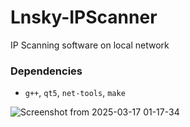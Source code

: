 # Lnsky-IPScanner
IP Scanning software on local network

### Dependencies

* `g++`, `qt5`, `net-tools`, `make`

![Screenshot from 2025-03-17 01-17-34](https://github.com/user-attachments/assets/93a34d43-fbe3-4621-8236-fb86142475bb)
